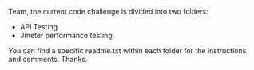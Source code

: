 Team, the current code challenge is divided into two folders:

* API Testing
* Jmeter performance testing
  
You can find a specific readme.txt within each folder for the instructions and comments.
Thanks.
